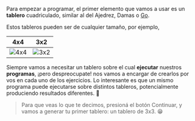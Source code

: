 Para empezar a programar, el primer elemento que vamos a usar es un **tablero** cuadriculado, similar al del Ajedrez, Damas o [Go](http://es.wikipedia.org/wiki/Go).

Estos tableros pueden ser de cualquier tamaño, por ejemplo, 

| 4x4 | 3x2 |
|:---:|:---:|
|![4x4](https://raw.githubusercontent.com/sagrado-corazon-alcal/mumuki-fundamentos-gobstones-guia-1-primeros-programas/master/4x4.png)|![3x2](https://raw.githubusercontent.com/sagrado-corazon-alcal/mumuki-fundamentos-gobstones-guia-1-primeros-programas/master/3x2.png)|

Siempre vamos a necesitar un tablero sobre el cual **ejecutar** nuestros **programas**, ¡pero despreocupate! nos vamos a encargar de crearlos por vos en cada uno de los ejercicios. Lo interesante es que un mismo programa puede ejecutarse sobre distintos tableros, potencialmente produciendo resultados diferentes. :exploding_head:

> Para que veas lo que te decimos, presioná el botón Continuar, y vamos a generar tu primer tablero: un tablero de 3x3. :grin:

